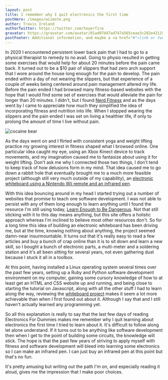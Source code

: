 ```yaml
---
layout: post
title: I remember why I quit electronics the first time 
postHero: /images/wiimote.png
author: Travis Ireland
authorTwitter: https://twitter.com/teyerfire
gravatar: https://gravatar.com/avatar/01ad07d47ad747a565ceae3c282e42119541f726a9c8162e792d92f62e88cb81?s=150
postFooter: Additional information, and maybe a <a href="#">link or two</a>
---
```


In 2020 I encountered persistent lower back pain that I had to go to a physical therapist to remedy to no avail. Going to physio resulted in getting some exercises that would help for about 20 minutes before the pain came back. It turned out to be a $10 pair of slippers that had zero arch support that I wore around the house long enough for the pain to develop. The pain ended within a day of not wearing the slippers, but that experience of a couple of weeks being centered around pain management altered my life. Before the pain ended I had browsed many fitness-based websites with the hope that I would find some set of exercises that would alleviate the pain for longer than 20 minutes. I didn't, but I found [Nerd Fitness](https://www.nerdfitness.com) and as the days went by I came to appreciate how much they simplified the idea of incorporating fitness and nutrition into life. When I stopped wearing the slippers and the pain ended I was set on living a healthier life, if only to prolong the amount of time I live without pain.

<img class="pull-right" src="https://picsum.photos/id/433/400/200?blur=3" alt="cocaine bear">

As the days went on and I flirted with consistent yoga and weight lifting practice my growing interest in fitness shaped what I browsed online. One particular idea caught my eye, using an Xbox Kinect device to track movements, and my imagination caused me to fantasize about using it for weight lifting. Don't ask me why I connected those two things, I don't tend to keep track of how delusions form in my mind. That idea caused me to go down a rabbit hole that eventually brought me to a much more feasible project (although still very much outside of my capability), an [electronic whiteboard using a Nintendo Wii remote and an infrared pen](http://johnnylee.net/projects/wii/).

With this idea bouncing around in my head I started trying out a number of websites that promise to teach one software development. I was not able to persist with any of them long enough to learn anything until I found the resource I'm still using today, [Learn Enough to Be Dangerous](https://www.learnenough.com/for-beginners). Not that still sticking with it to this day means anything, but this site offers a holistic approach whereas I'm inclined to believe most other resources don't. So for a long time this idea of building an electronic whiteboard has been driving me, but at the time, knowing nothing about anything, the project seemed damn-near insurmountable. It turns out that it's really easy to read a few articles and buy a bunch of crap online than it is to sit down and learn a new skill, so I bought a bunch of electronic parts, a multi-meter and a soldering station and it's all been sitting for several years, not even gathering dust because I stuck it all in a toolbox.

At this point, having installed a Linux operating system several times over the past few years, setting up a Ruby and Python software development environment on my computer, gaining some cursory knowledge of how to at least get an HTML and CSS website up and running, and being close to starting the tutorial on Javascript, along with all the other stuff I had to learn along the way, reviewing the [whiteboard project](https://github.com/wedesoft/whiteboard) makes it seem a lot more achievable than when I first found out about it. Although I say that and I still haven't actually learned any programming yet.

So all this explanation is really to say that the last few days of reading Electronics For Dummies makes me remember why I quit learning about electronics the first time I tried to learn about it. It's difficult to follow along let alone understand. If it turns out to be anything like software development then when I get to the point of building some circuits, the knowledge will stick. The hope is that the past few years of striving to apply myself with fitness and software development will bleed into learning some electronics so I can make an infrared pen. I can just buy an infrared pen at this point but that's no fun.

It's pretty amusing but writing out the path I'm on, and especially reading it aloud, gives me the impression that I make poor choices.

